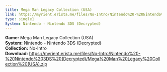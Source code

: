 ```yaml
---
title: Mega Man Legacy Collection (USA)
link: https://myrient.erista.me/files/No-Intro/Nintendo%20-%20Nintendo%203DS%20(Decrypted)/Mega%20Man%20Legacy%20Collection%20(USA).zip
type: single1
System: Nintendo - Nintendo 3DS (Decrypted)
---
```

<b>Game:</b> Mega Man Legacy Collection (USA)<br>
<b>System:</b> Nintendo - Nintendo 3DS (Decrypted)<br>
<b>Collection:</b> No-Intro<br>
<b>Download:</b> https://myrient.erista.me/files/No-Intro/Nintendo%20-%20Nintendo%203DS%20(Decrypted)/Mega%20Man%20Legacy%20Collection%20(USA).zip